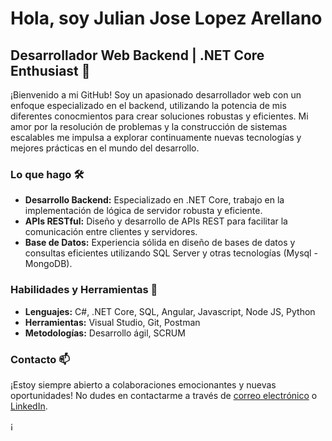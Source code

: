 # Hola, soy Julian Jose Lopez Arellano

## Desarrollador Web Backend | .NET Core Enthusiast 🚀

¡Bienvenido a mi GitHub! Soy un apasionado desarrollador web con un enfoque especializado en el backend, utilizando la potencia de mis diferentes conocmientos para crear soluciones robustas y eficientes. Mi amor por la resolución de problemas y la construcción de sistemas escalables me impulsa a explorar continuamente nuevas tecnologías y mejores prácticas en el mundo del desarrollo.

### Lo que hago 🛠️

- **Desarrollo Backend:** Especializado en .NET Core, trabajo en la implementación de lógica de servidor robusta y eficiente.
- **APIs RESTful:** Diseño y desarrollo de APIs REST para facilitar la comunicación entre clientes y servidores.
- **Base de Datos:** Experiencia sólida en diseño de bases de datos y consultas eficientes utilizando SQL Server y otras tecnologías (Mysql - MongoDB).

### Habilidades y Herramientas 🚀

- **Lenguajes:** C#, .NET Core, SQL, Angular, Javascript, Node JS, Python
- **Herramientas:** Visual Studio, Git, Postman
- **Metodologías:** Desarrollo ágil, SCRUM

### Contacto 📫

¡Estoy siempre abierto a colaboraciones emocionantes y nuevas oportunidades! No dudes en contactarme a través de [correo electrónico](mailto:tu@email.com) o [LinkedIn](https://www.linkedin.com/in/tuusuario/).

¡
